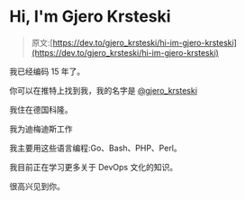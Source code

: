 # Hi, I'm Gjero Krsteski

> 原文:[https://dev.to/gjero_krsteski/hi-im-gjero-krsteski](https://dev.to/gjero_krsteski/hi-im-gjero-krsteski)

我已经编码 15 年了。

你可以在推特上找到我，我的名字是 [@gjero_krsteski](https://twitter.com/gjero_krsteski)

我住在德国科隆。

我为迪梅迪斯工作

我主要用这些语言编程:Go、Bash、PHP、Perl。

我目前正在学习更多关于 DevOps 文化的知识。

很高兴见到你。